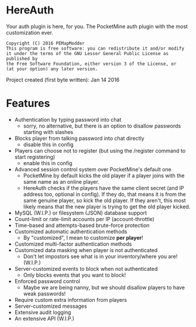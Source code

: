 HereAuth
===
Your auth plugin is here, for you. The PocketMine auth plugin with the most customization ever.

```
Copyright (C) 2016 PEMapModder
This program is free software: you can redistribute it and/or modify
it under the terms of the GNU Lesser General Public License as published by
the Free Software Foundation, either version 3 of the License, or
(at your option) any later version.
```

Project created (first byte written): Jan 14 2016

Features
===
* Authentication by typing password into chat
    * sorry, no alternative, but there is an option to disallow passwords starting with slashes
* Blocks player from talking password into chat directly
    * disable this in config
* Players can choose not to register (but using the /register command to start registering)
    * enable this in config
* Advanced session control system over PocketMine's default one
    * PocketMine by default kicks the old player if a player joins with the same name as an online player.
    * HereAuth checks if the players have the same client secret (and IP address too, optional in config). If they do, that means it is from the same genuine player, so kick the old player. If they aren't, this most likely means that the new player is trying to get the old player kicked.
* MySQL (W.I.P.) or filesystem (JSON) database support
* Count-limit or rate-limit accounts per IP (account-throttle)
* Time-based and attempts-based brute-force protection
* Customized automatic authentication methods
    * By "customized", I mean to customize **per player**!
* Customized multi-factor authentication methods
* Customized data masking when player is not authenticated
    * Don't let impostors see what is in your inventory/where you are! (W.I.P.)
* Server-customized events to block when not authenticated
    * Only blocks events that you want to block!
* Enforced password control
    * Maybe we are being nanny, but we should disallow players to have weak passwords!
* Require custom extra information from players
* Server-customized messages
* Extensive audit logging
* An extensive API (W.I.P.)
